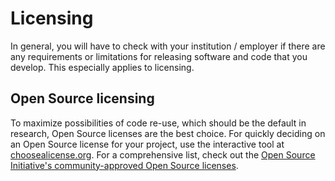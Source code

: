 # Licensing

In general, you will have to check with your institution / employer if there are any requirements or limitations for releasing software and code that you develop.
This especially applies to licensing.

## Open Source licensing

To maximize possibilities of code re-use, which should be the default in research, Open Source licenses are the best choice.
For quickly deciding on an Open Source license for your project, use the interactive tool at [choosealicense.org](https://choosealicense.com/).
For a comprehensive list, check out the [Open Source Initiative's community-approved Open Source licenses](https://opensource.org/licenses).
